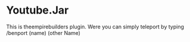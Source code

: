 Youtube.Jar
===========

This is theempirebuilders plugin. Were you can simply teleport by typing /benport (name) (other Name)